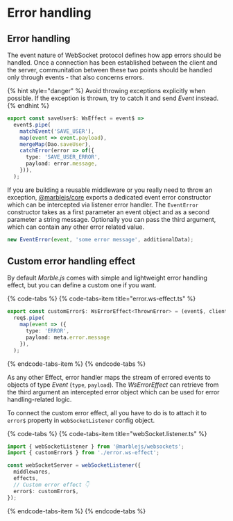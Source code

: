 # Error handling

## Error handling

The event nature of WebSocket protocol defines how app errors should be handled. Once a connection has been established between the client and the server, communitation between these two points should be handled only through events - that also concerns errors.

{% hint style="danger" %}
Avoid throwing exceptions explicitly when possible. If the exception is thrown, try to catch it and send _Event_ instead.
{% endhint %}

```typescript
export const saveUser$: WsEffect = event$ =>
  event$.pipe(
    matchEvent('SAVE_USER'),
    map(event => event.payload),
    mergeMap(Dao.saveUser),
    catchError(error => of({
      type: 'SAVE_USER_ERROR',
      payload: error.message,
    })),
  );
```

If you are building a reusable middleware or you really need to throw an exception, [@marblejs/core](../api-reference/core/) exports a dedicated event error constructor which can be intercepted via listener error handler. The `EventError` constructor takes as a first parameter an event object and as a second parameter a string message. Optionally you can pass the third argument, which can contain any other error related value.

```typescript
new EventError(event, 'some error message', additionalData);
```

## Custom error handling effect

By default _Marble.js_ comes with simple and lightweight error handling effect, but you can define a custom one if you want.

{% code-tabs %}
{% code-tabs-item title="error.ws-effect.ts" %}
```typescript
export const customError$: WsErrorEffect<ThrownError> = (event$, client, meta) =>
  req$.pipe(
    map(event => ({
      type: 'ERROR',
      payload: meta.error.message
    }),
  );
```
{% endcode-tabs-item %}
{% endcode-tabs %}

As any other Effect, error handler maps the stream of errored events to objects of type _Event_ \(`type`, `payload`\). The _WsErrorEffect_ can retrieve from the third argument an intercepted error object which can be used for error handling-related logic.

To connect the custom error effect, all you have to do is to attach it to `error$` property in `webSocketListener` config object.

{% code-tabs %}
{% code-tabs-item title="webSocket.listener.ts" %}
```typescript
import { webSocketListener } from '@marblejs/websockets';
import { customError$ } from './error.ws-effect';

const webSocketServer = webSocketListener({
  middlewares,
  effects,
  // Custom error effect 👇
  error$: customError$,
});
```
{% endcode-tabs-item %}
{% endcode-tabs %}

